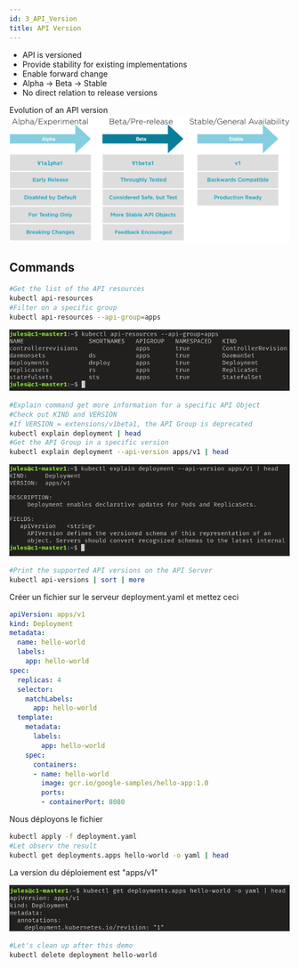 ```yaml
---
id: 3_API_Version
title: API Version
---
```


* API is versioned
* Provide stability for existing implementations
* Enable forward change
* Alpha -> Beta -> Stable
* No direct relation to release versions

Evolution of an API version
![api-version](assets/api_version.png)

## Commands

```bash
#Get the list of the API resources
kubectl api-resources
#Filter on a specific group
kubectl api-resources --api-group=apps
```
![api-group-app](assets/api_group_apps.png)

```bash
#Explain command get more information for a specific API Object
#Check out KIND and VERSION
#If VERSION = extensions/v1beta1, the API Group is deprecated
kubectl explain deployment | head
#Get the API Group in a specific version
kubectl explain deployment --api-version apps/v1 | head
```
![api-version deployment](assets/api_version_deployment_version.png)

```bash
#Print the supported API versions on the API Server
kubectl api-versions | sort | more
```

Créer un fichier sur le serveur deployment.yaml et mettez ceci
```yaml
apiVersion: apps/v1
kind: Deployment
metadata:
  name: hello-world
  labels:
    app: hello-world
spec:
  replicas: 4
  selector:
    matchLabels:
      app: hello-world
  template:
    metadata:
      labels:
        app: hello-world
    spec:
      containers:
      - name: hello-world
        image: gcr.io/google-samples/hello-app:1.0
        ports:
        - containerPort: 8080
```

Nous déployons le fichier
```bash
kubectl apply -f deployment.yaml
#Let observ the result
kubectl get deployments.apps hello-world -o yaml | head
```

La version du déploiement est "apps/v1"

![api-version deployment](assets/api_version_deployment.png)

```bash
#Let's clean up after this demo
kubectl delete deployment hello-world
```